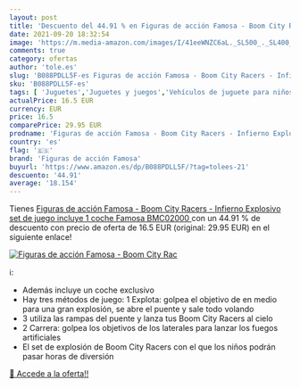 ```yaml
---
layout: post
title: 'Descuento del 44.91 % en Figuras de acción Famosa - Boom City Rac'
date: 2021-09-20 18:32:54
image: 'https://m.media-amazon.com/images/I/41eeWNZC6aL._SL500_._SL400_.jpg'
comments: true
category: ofertas
author: 'tole.es'
slug: 'B088PDLL5F-es Figuras de acción Famosa - Boom City Racers - Infierno...'
sku: 'B088PDLL5F-es'
tags: [ 'Juguetes','Juguetes y juegos','Vehículos de juguete para niños','famosa','figuras de acción famosa', ]
actualPrice: 16.5 EUR
currency: EUR
price: 16.5
comparePrice: 29.95 EUR
prodname: 'Figuras de acción Famosa - Boom City Racers - Infierno Explosivo  set de juego  incluye 1 coche  Famosa BMC02000 '
country: 'es'
flag: '🇪🇸'
brand: 'Figuras de acción Famosa'
buyurl: 'https://www.amazon.es/dp/B088PDLL5F/?tag=tolees-21'
descuento: '44.91'
average: '18.154'
---
```


Tienes [Figuras de acción Famosa - Boom City Racers - Infierno Explosivo  set de juego  incluye 1 coche  Famosa BMC02000 ](https://www.amazon.es/dp/B088PDLL5F/?tag=tolees-21) con un 44.91 % de descuento con precio de oferta de 16.5 EUR (original: 29.95 EUR) en el siguiente enlace!

[![Figuras de acción Famosa - Boom City Rac](https://m.media-amazon.com/images/I/41eeWNZC6aL._SL500_._SL400_.jpg)](https://www.amazon.es/dp/B088PDLL5F/?tag=tolees-21)

ℹ️:

- Además incluye un coche exclusivo
- Hay tres métodos de juego: 1 Explota: golpea el objetivo de en medio para una gran explosión, se abre el puente y sale todo volando
- 3 utiliza las rampas del puente y lanza tus Boom City Racers al cielo
- 2 Carrera: golpea los objetivos de los laterales para lanzar los fuegos artificiales
- El set de explosión de Boom City Racers con el que los niños podrán pasar horas de diversión

[🛒 Accede a la oferta!!](https://www.amazon.es/dp/B088PDLL5F/?tag=tolees-21)
